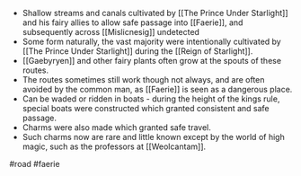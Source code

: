 * Shallow streams and canals cultivated by [[The Prince Under Starlight]] and his fairy allies to allow safe passage into [[Faerie]], and subsequently across [[Mislicnesig]] undetected
* Some form naturally, the vast majority were intentionally cultivated by [[The Prince Under Starlight]] during the [[Reign of Starlight]].
* [[Gaebyryen]] and other fairy plants often grow at the spouts of these routes.
* The routes sometimes still work though not always, and are often avoided by the common man, as [[Faerie]] is seen as a dangerous place.
* Can be waded or ridden in boats - during the height of the kings rule, special boats were constructed which granted consistent and safe passage.
* Charms were also made which granted safe travel.
* Such charms now are rare and little known except by the world of high magic, such as the professors at [[Weolcantam]].

#road #faerie 